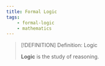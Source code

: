 ```yaml
---
title: Formal Logic
tags:
    - formal-logic
    - mathematics
---
```


>[!DEFINITION] Definition: Logic
>
>**Logic** is the study of reasoning.
>